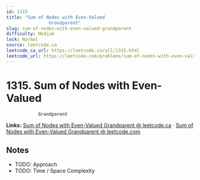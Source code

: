 ```yaml
--- 
id: 1315
title: "Sum of Nodes with Even-Valued
                Grandparent"
slug: sum-of-nodes-with-even-valued-grandparent
difficulty: Medium
lock: Normal
source: leetcode.ca
leetcode_ca_url: https://leetcode.ca/all/1315.html
leetcode_url: https://leetcode.com/problems/sum-of-nodes-with-even-valued-grandparent/
---
```


# 1315. Sum of Nodes with Even-Valued
                Grandparent

**Links:** [Sum of Nodes with Even-Valued
                Grandparent @ leetcode.ca](https://leetcode.ca/all/1315.html) · [Sum of Nodes with Even-Valued
                Grandparent @ leetcode.com](https://leetcode.com/problems/sum-of-nodes-with-even-valued-grandparent/)

## Notes
- TODO: Approach
- TODO: Time / Space Complexity
